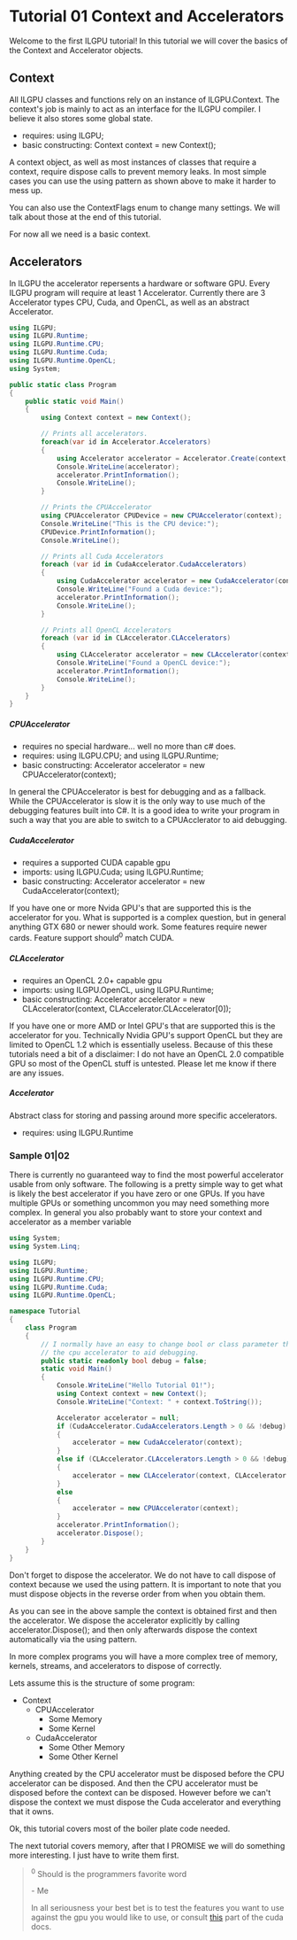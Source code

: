 ﻿# Tutorial 01 Context and Accelerators

Welcome to the first ILGPU tutorial! In this tutorial we will cover the basics of the Context and Accelerator objects.

## Context
All ILGPU classes and functions rely on an instance of ILGPU.Context.
The context's job is mainly to act as an interface for the ILGPU compiler. 
I believe it also stores some global state. 
* requires: using ILGPU;
* basic constructing: Context context = new Context();

A context object, as well as most instances of classes that 
require a context, require dispose calls to prevent memory 
leaks. In most simple cases you can use the using pattern as 
shown above to make it harder to mess up.

You can also use the ContextFlags enum to change many settings.
We will talk about those at the end of this tutorial. 

For now all we need is a basic context.

## Accelerators
In ILGPU the accelerator repersents a hardware or software GPU.
Every ILGPU program will require at least 1 Accelerator.
Currently there are 3 Accelerator types CPU, Cuda, and OpenCL, 
as well as an abstract Accelerator.

```c#
using ILGPU;
using ILGPU.Runtime;
using ILGPU.Runtime.CPU;
using ILGPU.Runtime.Cuda;
using ILGPU.Runtime.OpenCL;
using System;

public static class Program
{
    public static void Main()
    {
        using Context context = new Context();

        // Prints all accelerators.
        foreach(var id in Accelerator.Accelerators)
        {
            using Accelerator accelerator = Accelerator.Create(context, id);
            Console.WriteLine(accelerator);
            accelerator.PrintInformation();
            Console.WriteLine();
        }

        // Prints the CPUAccelerator
        using CPUAccelerator CPUDevice = new CPUAccelerator(context);
        Console.WriteLine("This is the CPU device:");
        CPUDevice.PrintInformation();
        Console.WriteLine();

        // Prints all Cuda Accelerators 
        foreach (var id in CudaAccelerator.CudaAccelerators)
        {
            using CudaAccelerator accelerator = new CudaAccelerator(context, id);
            Console.WriteLine("Found a Cuda device:");
            accelerator.PrintInformation();
            Console.WriteLine();
        }

        // Prints all OpenCL Accelerators
        foreach (var id in CLAccelerator.CLAccelerators)
        {
            using CLAccelerator accelerator = new CLAccelerator(context, id);
            Console.WriteLine("Found a OpenCL device:");
            accelerator.PrintInformation();
            Console.WriteLine();
        }
    }
}
```

##### CPUAccelerator
* requires no special hardware... well no more than c# does.
* requires: using ILGPU.CPU; and using ILGPU.Runtime;
* basic constructing: Accelerator accelerator = new CPUAccelerator(context);

In general the CPUAccelerator is best for debugging and as a fallback. While the
CPUAccelerator is slow it is the only way to use much of the debugging features built
into C#. It is a good idea to write your program in such a way that you are able to switch to a CPUAcclerator to aid debugging.

##### CudaAccelerator
* requires a supported CUDA capable gpu
* imports: using ILGPU.Cuda; using ILGPU.Runtime;
* basic constructing: Accelerator accelerator = new CudaAccelerator(context);

If you have one or more Nvida GPU's that are supported this is the accelerator for 
you. What is supported is a complex question, but in general anything GTX 680 or 
newer should work. Some features require newer cards. Feature support should<sup>0</sup> match CUDA.

##### CLAccelerator
* requires an OpenCL 2.0+ capable gpu
* imports: using ILGPU.OpenCL, using ILGPU.Runtime;
* basic constructing: Accelerator accelerator = new CLAccelerator(context, CLAccelerator.CLAccelerator[0]);

If you have one or more AMD or Intel GPU's that are supported this is
the accelerator for you. Technically Nvidia GPU's support OpenCL but 
they are limited to OpenCL 1.2 which is essentially useless. 
Because of this these tutorials need a bit of a disclaimer: I do not 
have an OpenCL 2.0 compatible GPU so most of the OpenCL stuff is untested. 
Please let me know if there are any issues.

##### Accelerator
Abstract class for storing and passing around more specific
accelerators.
* requires: using ILGPU.Runtime

### Sample 01|02
There is currently no guaranteed way to find the most powerful accelerator
usable from only software. The following is a pretty simple way
to get what is likely the best accelerator if you have zero or one GPUs. If you have multiple
GPUs or something uncommon you may need something more complex. In general you also
probably want to store your context and accelerator as a member variable 

```C#
using System;
using System.Linq;

using ILGPU;
using ILGPU.Runtime;
using ILGPU.Runtime.CPU;
using ILGPU.Runtime.Cuda;
using ILGPU.Runtime.OpenCL;

namespace Tutorial
{
    class Program
    {
        // I normally have an easy to change bool or class parameter that forces
        // the cpu accelerator to aid debugging.
        public static readonly bool debug = false;
        static void Main()
        {
            Console.WriteLine("Hello Tutorial 01!");
            using Context context = new Context();
            Console.WriteLine("Context: " + context.ToString());

            Accelerator accelerator = null;
            if (CudaAccelerator.CudaAccelerators.Length > 0 && !debug)
            {
                accelerator = new CudaAccelerator(context);
            }
            else if (CLAccelerator.CLAccelerators.Length > 0 && !debug)
            {
                accelerator = new CLAccelerator(context, CLAccelerator.CLAccelerators.FirstOrDefault());
            }
            else
            {
                accelerator = new CPUAccelerator(context);
            }
            accelerator.PrintInformation();
            accelerator.Dispose();
        }
    }
}
```
Don't forget to dispose the accelerator. We do not have to call dispose 
of context because we used the using pattern. It is important to note 
that you must dispose objects in the reverse order from when you obtain them.

As you can see in the above sample the context is obtained first and then 
the accelerator. We dispose the accelerator explicitly by calling accelerator.Dispose();
and then only afterwards dispose the context automatically via the using pattern.

In more complex programs you will have a more complex tree of memory, kernels, streams, and accelerators
 to dispose of correctly.

Lets assume this is the structure of some program:
* Context
  * CPUAccelerator
    * Some Memory
    * Some Kernel
  * CudaAccelerator
    * Some Other Memory
    * Some Other Kernel

Anything created by the CPU accelerator must be disposed before the CPU accelerator
can be disposed. And then the CPU accelerator must be disposed before the context can
be disposed. However before we can't dispose the context we must dispose the Cuda accelerator
 and everything that it owns.

Ok, this tutorial covers most of the boiler plate code needed.

The next tutorial covers memory, after that I PROMISE we will do something more interesting. I just have to write them first.

> <sup>0</sup> Should is the programmers favorite word
>
> \- Me
> 
> In all seriousness your best bet is to test the features you want to use against the gpu you would like to use, or consult [this](https://docs.nvidia.com/cuda/cuda-c-programming-guide/index.html#compute-capabilities) part of the cuda docs.
